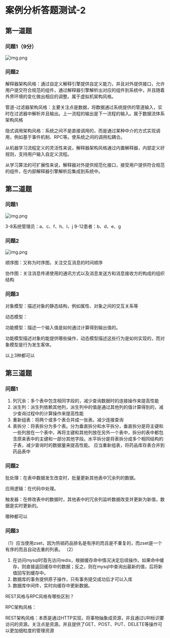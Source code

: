 # 案例分析答题测试-2

## 第一道题

### 问题1（9分）

![img.png](/imgs/life/exam/exam-17.png)

### 问题2

解释器架构风格：通过自定义解释引擎提供自定义能力，并且对外提供接口，允许用户提交符合规范的组件，通过解释器引擎解析出对应的组件到系统中，并且随着外界环境的变化做出相应的调整。属于虚拟机架构风格。

管道-过滤器架构风格：主要关注点是数据，将数据通过系统提供的管道输入，实时在过滤器中解析并且输出。上一流程的输出是下一流程的输入。属于数据流体系架构风格

隐式调用架构风格：系统之间不是直接调用的，而是通过某种中介的方式实现调用，例如基于事件机制、RPC等。使系统之间的调用松耦合。

从机器学习流程定义的灵活性来说，解释器架构风格通过内置解释器，内部定义好规则，支持用户输入自定义流程。

从学习算法的可扩展性来说，解释器对外提供规范化接口，接受用户提供符合规范的组件，在内部解释器引擎解析后集成到系统中。

## 第二道题

### 问题1

![img.png](/imgs/life/exam/exam-18.png)

3-8系统管理员：a、c、f、h、I、j
9-12患者：b、d、e、g

### 问题2

![img.png](/imgs/life/exam/exam-19.png)

顺序图：又称为时序图，关注交互消息的时间顺序

协作图：关注消息传递使用的通讯方式以及消息发送方和消息接收方的构成的组织结构

### 问题3

对象模型：描述对象的静态结构，例如属性、对象之间的交互关系等

动态模型：

功能模型：描述一个输入值是如何通过计算得到输出值的。

功能模型描述对象的能提供哪些操作，动态模型描述这些行为是如何实现的，而对象模型是行为发生客体。

以上3种都可以

## 第三道题

### 问题1

1. 列冗余：多个表中包含相同字段的，减少查询数据时的连接操作来提高性能
2. 派生列：派生列依赖其他列，派生列中的值是通过其他列的值计算得到的，减少查询过程中的计算操作来提高性能
3. 重新组表：将两个或多个表合并成一张表。减少连接查询
4. 表拆分：将表拆分为多个表。分为垂直拆分和水平拆分，垂直拆分是将主键和一些列放在一个表中，再将主键和其他列放在另外一个表中，拆分的表中都包含原来表中的主键和一部分其他字段。水平拆分是将表拆分成多个相同结构的子表，减少查询时的数据量来提高性能。
   应当重新组表，将药品库存表合并到药品表中

### 问题2

批处理：在表中数据发生改变时，批量更新其他表中冗余列的数据。

应用逻辑：在代码中处理。

触发器：在修改表中的数据时，其他表中的冗余列监听数据改变并更新为新值，数据是实时更新的。

哪种都可以

### 问题3

（1）应当使用zset，因为热销药品排名是有序的而且是不重复的，而zset是一个有序的而且自动去重的列表。
（2）

1. 在访问mysql时首先访问redis，根据缓存命中情况决定后续操作。如果命中缓存，则直接返回缓存中的数据；反之，则在mysql中查询出最新的值，后将新值回写到缓存中。
2. 数据库的事务提供原子操作，只有事务提交成功后才可以入库
3. 数据库中间件，实时向缓存中更新数据。

REST风格与RPC风格有哪些区别？

RPC架构风格：

REST架构风格：本质是通过HTTP实现，将事物抽象成资源，并且通过URI标识要访问的资源。关注点是资源。并且提供了GET、POST、PUT、DELETE等操作可以更加细粒度的管理资源
